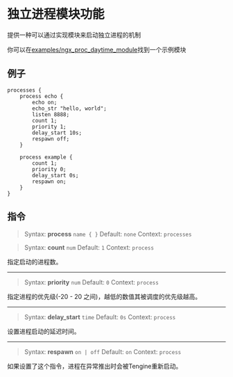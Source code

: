 # 独立进程模块功能

提供一种可以通过实现模块来启动独立进程的机制

你可以在[examples/ngx_proc_daytime_module](../../examples/ngx_proc_daytime_module)找到一个示例模块

## 例子

```
processes {
    process echo {
        echo on;
        echo_str "hello, world";
        listen 8888;
        count 1;
        priority 1;
        delay_start 10s;
        respawn off;
    }
    
    process example {
        count 1;
        priority 0;
        delay_start 0s;
        respawn on;
    }
}
```

## 指令


> Syntax: **process** `name { }`
> Default: `none`
> Context: `processes`


> Syntax: **count** `num`
> Default: `1`
> Context: `process`

指定启动的进程数。

---

> Syntax: **priority** `num`
> Default: `0`
> Context: `process`

指定进程的优先级(-20 - 20 之间)，越低的数值其被调度的优先级越高。

---

> Syntax: **delay_start** `time`
> Default: `0s`
> Context: `process`

设置进程启动的延迟时间。

---

> Syntax: **respawn** `on | off`
> Default: `on`
> Context: `process`

如果设置了这个指令，进程在异常推出时会被Tengine重新启动。
